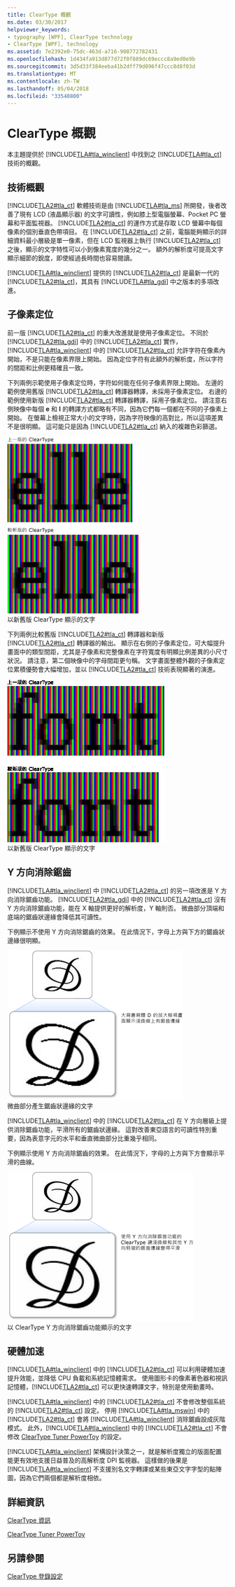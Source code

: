 ```yaml
---
title: ClearType 概觀
ms.date: 03/30/2017
helpviewer_keywords:
- typography [WPF], ClearType technology
- ClearType [WPF], technology
ms.assetid: 7e2392e0-75dc-463d-a716-908772782431
ms.openlocfilehash: 1d434fa913d077d72f0f889dc69eccc8a9ed0e9b
ms.sourcegitcommit: 3d5d33f384eeba41b2dff79d096f47ccc8d8f03d
ms.translationtype: MT
ms.contentlocale: zh-TW
ms.lasthandoff: 05/04/2018
ms.locfileid: "33540800"
---
```

# <a name="cleartype-overview"></a>ClearType 概觀
本主題提供於 [!INCLUDE[TLA#tla_winclient](../../../../includes/tlasharptla-winclient-md.md)] 中找到之 [!INCLUDE[TLA#tla_ct](../../../../includes/tlasharptla-ct-md.md)] 技術的概觀。  
  
  
<a name="overview"></a>   
## <a name="technology-overview"></a>技術概觀  
 [!INCLUDE[TLA2#tla_ct](../../../../includes/tla2sharptla-ct-md.md)] 軟體技術是由 [!INCLUDE[TLA#tla_ms](../../../../includes/tlasharptla-ms-md.md)] 所開發，後者改善了現有 LCD (液晶顯示器) 的文字可讀性，例如膝上型電腦螢幕、Pocket PC 螢幕和平面監視器。  [!INCLUDE[TLA2#tla_ct](../../../../includes/tla2sharptla-ct-md.md)] 的運作方式是存取 LCD 螢幕中每個像素的個別垂直色帶項目。 在 [!INCLUDE[TLA2#tla_ct](../../../../includes/tla2sharptla-ct-md.md)] 之前，電腦能夠顯示的詳細資料最小層級是單一像素，但在 LCD 監視器上執行 [!INCLUDE[TLA2#tla_ct](../../../../includes/tla2sharptla-ct-md.md)] 之後，顯示的文字特性可以小到像素寬度的幾分之一。 額外的解析度可提高文字顯示細節的銳度，即使經過長時間也容易閱讀。  
  
 [!INCLUDE[TLA#tla_winclient](../../../../includes/tlasharptla-winclient-md.md)] 提供的 [!INCLUDE[TLA2#tla_ct](../../../../includes/tla2sharptla-ct-md.md)] 是最新一代的 [!INCLUDE[TLA2#tla_ct](../../../../includes/tla2sharptla-ct-md.md)]，其具有 [!INCLUDE[TLA#tla_gdi](../../../../includes/tlasharptla-gdi-md.md)] 中之版本的多項改進。  
  
<a name="sub-pixel_positioning"></a>   
## <a name="sub-pixel-positioning"></a>子像素定位  
 前一版 [!INCLUDE[TLA2#tla_ct](../../../../includes/tla2sharptla-ct-md.md)] 的重大改進就是使用子像素定位。 不同於 [!INCLUDE[TLA2#tla_gdi](../../../../includes/tla2sharptla-gdi-md.md)] 中的 [!INCLUDE[TLA2#tla_ct](../../../../includes/tla2sharptla-ct-md.md)] 實作，[!INCLUDE[TLA#tla_winclient](../../../../includes/tlasharptla-winclient-md.md)] 中的 [!INCLUDE[TLA2#tla_ct](../../../../includes/tla2sharptla-ct-md.md)] 允許字符在像素內開始，不是只能在像素界限上開始。 因為定位字符有此額外的解析度，所以字符的間距和比例更精確且一致。  
  
 下列兩例示範使用子像素定位時，字符如何能在任何子像素界限上開始。 左邊的範例使用舊版 [!INCLUDE[TLA2#tla_ct](../../../../includes/tla2sharptla-ct-md.md)] 轉譯器轉譯，未採用子像素定位。 右邊的範例使用新版 [!INCLUDE[TLA2#tla_ct](../../../../includes/tla2sharptla-ct-md.md)] 轉譯器轉譯，採用子像素定位。 請注意右側映像中每個 **e** 和 **l** 的轉譯方式都略有不同，因為它們每一個都在不同的子像素上開始。 在螢幕上檢視正常大小的文字時，因為字符映像的高對比，所以這項差異不是很明顯。 這可能只是因為 [!INCLUDE[TLA2#tla_ct](../../../../includes/tla2sharptla-ct-md.md)] 納入的複雜色彩篩選。  
  
 ![以兩種 ClearType 版本顯示的文字](../../../../docs/framework/wpf/advanced/media/wcpsdk-mmgraphics-text-cleartype-overview-01.png "wcpsdk_mmgraphics_text_cleartype_overview_01")  
以新舊版 ClearType 顯示的文字  
  
 下列兩例比較舊版 [!INCLUDE[TLA2#tla_ct](../../../../includes/tla2sharptla-ct-md.md)] 轉譯器和新版 [!INCLUDE[TLA2#tla_ct](../../../../includes/tla2sharptla-ct-md.md)] 轉譯器的輸出。 顯示在右側的子像素定位，可大幅提升畫面中的類型間距，尤其是子像素和完整像素在字符寬度有明顯比例差異的小尺寸狀況。 請注意，第二個映像中的字母間距更勻稱。 文字畫面整體外觀的子像素定位累積優勢會大幅增加，並以 [!INCLUDE[TLA2#tla_ct](../../../../includes/tla2sharptla-ct-md.md)] 技術表現顯著的演進。  
  
 ![以舊版 ClearType 顯示的文字](../../../../docs/framework/wpf/advanced/media/wcpsdk-mmgraphics-text-cleartype-overview-02.png "wcpsdk_mmgraphics_text_cleartype_overview_02")  
以新舊版 ClearType 顯示的文字  
  
<a name="y-direction_antialiasing"></a>   
## <a name="y-direction-antialiasing"></a>Y 方向消除鋸齒  
 [!INCLUDE[TLA#tla_winclient](../../../../includes/tlasharptla-winclient-md.md)] 中 [!INCLUDE[TLA2#tla_ct](../../../../includes/tla2sharptla-ct-md.md)] 的另一項改進是 Y 方向消除鋸齒功能。 [!INCLUDE[TLA2#tla_gdi](../../../../includes/tla2sharptla-gdi-md.md)] 中的 [!INCLUDE[TLA2#tla_ct](../../../../includes/tla2sharptla-ct-md.md)] 沒有 Y 方向消除鋸齒功能，能在 X 軸提供更好的解析度，Y 軸則否。 微曲部分頂端和底端的鋸齒狀邊緣會降低其可讀性。  
  
 下例顯示不使用 Y 方向消除鋸齒的效果。 在此情況下，字母上方與下方的鋸齒狀邊緣很明顯。  
  
 ![微曲部分產生鋸齒狀邊緣的文字](../../../../docs/framework/wpf/advanced/media/wcpsdk-mmgraphics-text-cleartype-overview-03.png "wcpsdk_mmgraphics_text_cleartype_overview_03")  
微曲部分產生鋸齒狀邊緣的文字  
  
 [!INCLUDE[TLA#tla_winclient](../../../../includes/tlasharptla-winclient-md.md)] 中的 [!INCLUDE[TLA2#tla_ct](../../../../includes/tla2sharptla-ct-md.md)] 在 Y 方向層級上提供消除鋸齒功能，平滑所有的鋸齒狀邊緣。 這對改善東亞語言的可讀性特別重要，因為表意字元的水平和垂直微曲部分比重幾乎相同。  
  
 下例顯示使用 Y 方向消除鋸齒的效果。 在此情況下，字母的上方與下方會顯示平滑的曲線。  
  
 ![使用 ClearType y 文字&#45;反方向&#45;別名](../../../../docs/framework/wpf/advanced/media/wcpsdk-mmgraphics-text-cleartype-overview-04.png "wcpsdk_mmgraphics_text_cleartype_overview_04")  
以 ClearType Y 方向消除鋸齒功能顯示的文字  
  
<a name="hardware_acceleration"></a>   
## <a name="hardware-acceleration"></a>硬體加速  
 [!INCLUDE[TLA#tla_winclient](../../../../includes/tlasharptla-winclient-md.md)] 中的 [!INCLUDE[TLA2#tla_ct](../../../../includes/tla2sharptla-ct-md.md)] 可以利用硬體加速提升效能，並降低 CPU 負載和系統記憶體需求。 使用圖形卡的像素著色器和視訊記憶體，[!INCLUDE[TLA2#tla_ct](../../../../includes/tla2sharptla-ct-md.md)] 可以更快速轉譯文字，特別是使用動畫時。  
  
 [!INCLUDE[TLA#tla_winclient](../../../../includes/tlasharptla-winclient-md.md)] 中的 [!INCLUDE[TLA2#tla_ct](../../../../includes/tla2sharptla-ct-md.md)] 不會修改整個系統的 [!INCLUDE[TLA2#tla_ct](../../../../includes/tla2sharptla-ct-md.md)] 設定。 停用 [!INCLUDE[TLA#tla_mswin](../../../../includes/tlasharptla-mswin-md.md)] 中的 [!INCLUDE[TLA2#tla_ct](../../../../includes/tla2sharptla-ct-md.md)] 會將 [!INCLUDE[TLA#tla_winclient](../../../../includes/tlasharptla-winclient-md.md)] 消除鋸齒設成灰階模式。 此外，[!INCLUDE[TLA#tla_winclient](../../../../includes/tlasharptla-winclient-md.md)] 中的 [!INCLUDE[TLA2#tla_ct](../../../../includes/tla2sharptla-ct-md.md)] 不會修改 [ClearType Tuner PowerToy](http://www.microsoft.com/typography/ClearTypePowerToy.mspx) 的設定。  
  
 [!INCLUDE[TLA#tla_winclient](../../../../includes/tlasharptla-winclient-md.md)] 架構設計決策之一，就是解析度獨立的版面配置能更有效地支援日益普及的高解析度 DPI 監視器。 這樣做的後果是 [!INCLUDE[TLA#tla_winclient](../../../../includes/tlasharptla-winclient-md.md)] 不支援別名文字轉譯或某些東亞文字字型的點陣圖，因為它們兩個都是解析度相依。  
  
<a name="further_information"></a>   
## <a name="further-information"></a>詳細資訊  
 [ClearType 資訊](http://www.microsoft.com/typography/ClearTypeInfo.mspx)  
  
 [ClearType Tuner PowerToy](http://www.microsoft.com/typography/ClearTypePowerToy.mspx)  
  
## <a name="see-also"></a>另請參閱  
 [ClearType 登錄設定](../../../../docs/framework/wpf/advanced/cleartype-registry-settings.md)
